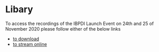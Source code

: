 # Libary
To access the recordings of the IBPDI Launch Event on 24th and 25 of November 2020 please follow either of the below links
* [to download](https://drive.google.com/drive/folders/1ZPZvuyzOBBd3veI_2nw6ZyhWBRIE5QGF?usp=sharing)
* [to stream online](https://www.youtube.com/channel/UC4KyJR_1bH8vezhO9hcDRFw/videos)
